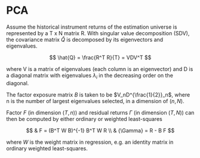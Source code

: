 # PCA

Assume the historical instrument returns of the estimation universe is
represented by a T x N matrix R. With singular value decomposition (SDV),
the covariance matrix $\hat{Q}$ is decomposed by its eigenvectors and
eigenvalues.

$$
\hat{Q} = \frac{R^T R}{T} = VDV^T
$$

where V is a matrix of eigenvalues (each column is an eigenvector) and
D is a diagonal matrix with eigenvalues $\lambda_i$ in the decreasing
order on the diagonal.

The factor exposure matrix $B$ is taken to be $V_nD^{\frac{1}{2}}_n$, where
n is the number of largest eigenvalues selected, in a dimension of
$(n, N)$.

Factor $F$ (in dimension $(T, n)$) and residual returns ${\Gamma}$ (in
dimension $(T, N)$) can then be computed by either ordinary or
weighted least-squares

$$
& F = (B^T W B)^{-1} B^T W R \\
& {\Gamma} = R - B F
$$

where $W$ is the weight matrix in regression, e.g. an identity matrix in ordinary
weighted least-squares.
